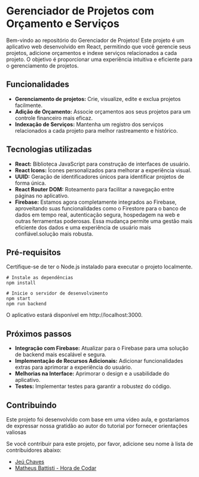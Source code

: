 # Gerenciador de Projetos com Orçamento e Serviços

Bem-vindo ao repositório do Gerenciador de Projetos! Este projeto é um aplicativo web desenvolvido em React, permitindo que você gerencie seus projetos, adicione orçamentos e indexe serviços relacionados a cada projeto. O objetivo é proporcionar uma experiência intuitiva e eficiente para o gerenciamento de projetos.

## Funcionalidades

- **Gerenciamento de projetos:** Crie, visualize, edite e exclua projetos facilmente.
- **Adição de Orçamento:** Associe orçamentos aos seus projetos para um controle financeiro mais eficaz.
- **Indexação de Serviços:** Mantenha um registro dos serviços relacionados a cada projeto para melhor rastreamento e histórico.

## Tecnologias utilizadas

- **React:** Biblioteca JavaScript para construção de interfaces de usuário.
- **React Icons:** Ícones personalizados para melhorar a experiência visual.
- **UUID:** Geração de identificadores únicos para identificar projetos de forma única.
- **React Router DOM:** Roteamento para facilitar a navegação entre páginas no aplicativo.
- **Firebase:** Estamos agora completamente integrados ao Firebase, aproveitando suas funcionalidades como o Firestore para o banco de dados em tempo real, autenticação segura, hospedagem na web e outras ferramentas poderosas. Essa mudança permite uma gestão mais eficiente dos dados e uma experiência de usuário mais confiável.solução mais robusta.

## Pré-requisitos

Certifique-se de ter o Node.js instalado para executar o projeto localmente.
```
# Instale as dependências
npm install

# Inicie o servidor de desenvolvimento
npm start
npm run backend
```
O aplicativo estará disponível em http://localhost:3000.

## Próximos passos

- **Integração com Firebase:** Atualizar para o Firebase para uma solução de backend mais escalável e segura.
- **Implementação de Recursos Adicionais:** Adicionar funcionalidades extras para aprimorar a experiência do usuário.
- **Melhorias na Interface:** Aprimorar o design e a usabilidade do aplicativo.
- **Testes:** Implementar testes para garantir a robustez do código.

## Contribuindo

Este projeto foi desenvolvido com base em uma vídeo aula, e gostaríamos de expressar nossa gratidão ao autor do tutorial por fornecer orientações valiosas

Se você contribuir para este projeto, por favor, adicione seu nome à lista de contribuidores abaixo:

- [Jeú Chaves](https://github.com/jeuchaves)
- [Matheus Battisti - Hora de Codar](https://github.com/matheusbattisti/)




